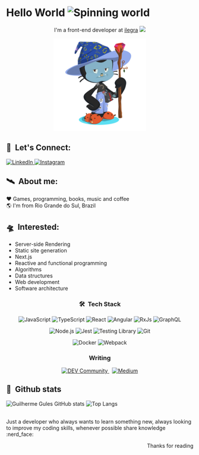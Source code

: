<h1>
  Hello World
  <img width="50" height="50" src="https://cliply.co/wp-content/uploads/2021/02/392102850_EARTH_EMOJI_400px.gif" alt="Spinning world" />
</h1>


<div align="center">
  <p>
    I'm a front-end developer at <a href="https://ilegra.com/">ilegra</a>&nbsp;<img src="https://media.giphy.com/media/WUlplcMpOCEmTGBtBW/giphy.gif" width="30"> 
  </p>
  <img src="./octocat.png" width="250px" />
</div>

## :busts_in_silhouette: &nbsp;Let's Connect:

<div align="left">
  <a href="https://www.linkedin.com/in/guilhermegules/" target="_blank">
    <img src="https://img.shields.io/badge/LinkedIn-%230077B5.svg?&style=for-the-badge&logo=linkedin&logoColor=white&color=05122A" alt="LinkedIn">
  </a>
  <a href="https://www.instagram.com/guilhermethegules/" target="_blank">
    <img src="https://img.shields.io/badge/Instagram-%23E4405F.svg?&style=for-the-badge&logo=instagram&logoColor=white&color=05122A" alt="Instagram">
  </a>
</div>

## :artificial_satellite: &nbsp;About me:
:heart: Games, programming, books, music and coffee
<br />
:earth_americas: I'm from Rio Grande do Sul, Brazil
<br />

## :flying_saucer: &nbsp;Interested:

- Server-side Rendering
- Static site generation
- Next.js
- Reactive and functional programming
- Algorithms
- Data structures
- Web development
- Software architecture

<h3 align="center">🛠 &nbsp;Tech Stack</h3>

<p align="center">
  <img src="https://img.shields.io/badge/-JavaScript-05122A?style=for-the-badge&logo=javascript" alt="JavaScript" />
  <img src="https://img.shields.io/badge/-TypeScript-05122A?style=for-the-badge&logo=typescript" alt="TypeScript" />
  <img src="https://img.shields.io/badge/-React-05122A?style=for-the-badge&logo=react" alt="React" />
  <img src="https://img.shields.io/badge/-Angular-05122A?style=for-the-badge&logo=angular&logoColor=red" alt="Angular" />
  <img src="https://img.shields.io/badge/RxJs-05122A?style=for-the-badge&logo=reactivex&logoColor=B7178C" alt="RxJs" />
   <img src="https://img.shields.io/badge/-GraphQL-05122A?style=for-the-badge&logo=graphql&logoColor=E535AB" alt="GraphQL" />
</p>

<p align="center">
  <img src="https://img.shields.io/badge/-Node.js-05122A?style=for-the-badge&logo=node.js" alt="Node.js" />
  <img src="https://img.shields.io/badge/Jest-05122A?style=for-the-badge&logo=jest&logoColor=C21325" alt="Jest" />
  <img src="https://img.shields.io/badge/Testing%20Library-05122A?style=for-the-badge&logo=testinglibrary&logoColor=E33332" alt="Testing Library" />
  <img src="https://img.shields.io/badge/-Git-05122A?style=for-the-badge&logo=git" alt="Git" />
</p>

<p align="center">
  <img src="https://img.shields.io/badge/Docker-05122A?style=for-the-badge&logo=docker&logoColor=2CA5E0" alt="Docker" />
  <img src="https://img.shields.io/badge/Webpack-05122A?style=for-the-badge&logo=Webpack&logoColor=8DD6F9" alt="Webpack" />
</p>

<h3 align="center">Writing</h3>

<p align="center">
  <a href="https://dev.to/guilhermegules" target="_blank">
    <img src="https://img.shields.io/badge/dev.to-05122A?style=for-the-badge&logo=devdotto&logoColor=white" alt="DEV Community">
  </a>
  &nbsp;
  <a href="https://medium.com/@guilhermegules" target="_blank">
    <img src="https://img.shields.io/badge/Medium-05122A?style=for-the-badge&logo=medium&logoColor=white" alt="Medium">
  </a>
</p>

## :milky_way: &nbsp;Github stats 
 
<div>  
  <span>
    <img height="180" src="https://github-readme-stats.vercel.app/api?username=guilhermegules&show_icons=true&theme=dark" alt="Guilherme Gules GitHub stats" />
    <img height="180" src="https://github-readme-stats.vercel.app/api/top-langs/?username=guilhermegules&layout=compact&theme=dark" alt="Top Langs" />
  </span>
</div>

<br />

<p>
Just a developer who always wants to learn something new, always looking to improve my coding skills, whenever possible share knowledge :nerd_face:
</p>

<p align="right">Thanks for reading</p>

